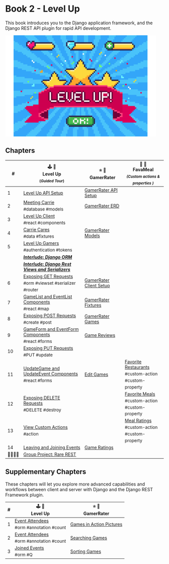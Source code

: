 # Book 2 - Level Up

This book introduces you to the Django application framework, and the Django REST API plugin for rapid API development.

![Level Up logo][image-1]

## Chapters

| # | 🕹 🎲<br/> Level Up <br/><sub>(_Guided Tour_)</sub> | ⭐️ 🎯 <br/> GamerRater <br/> | 🍛 🍔 <br/> FavaMeal <br/> <sub>_(Custom actions &amp; properties )_</sub>  |
|--|--|--|--|
| 1 | [Level Up API Setup][1] | [GamerRater API Setup][2] |  |
| 2 | [Meeting Carrie][3] <br/> <sub style="font-size:0.85rem;">\#database #models</sub> | [GamerRater ERD][4] |  |
| 3 | [Level Up Client][5] <br/> <sub style="font-size:0.85rem;">\#react #components</sub> |  |  |
| 4 | [Carrie Cares][6] <br/> <sub style="font-size:0.85rem;">\#data #fixtures</sub> | [GamerRater Models][7] |  |
| 5 | [Level Up Gamers][8] <br/> <sub style="font-size:0.85rem;">\#authentication #tokens</sub> |  |  |
|  | _**[Interlude: Django ORM][9]**_ |  |  |
|  | _**[Interlude: Django Rest Views and Serializers][10]**_ |  |  |
| 6 | [Exposing GET Requests][11] <br/> <sub style="font-size:0.85rem;">\#orm #viewset #serializer #router</sub> | [GamerRater Client Setup][12] |  |
| 7 | [GameList and EventList Components][13] <br/> <sub style="font-size:0.85rem;">\#react \#map</sub> | [GamerRater Fixtures][14] |  |
| 8 | [Exposing POST Requests][15] <br/> <sub style="font-size:0.85rem;">\#create \#post</sub> | [GamerRater Games][16] |  |
| 9 | [GameForm and EventForm Components][17] <br/> <sub style="font-size:0.85rem;">\#react \#forms</sub> | [Game Reviews][18] |  |
| 10 | [Exposing PUT Requests][19] <br/> <sub style="font-size:0.85rem;">\#PUT \#update</sub> |  |  |
| 11 | [UpdateGame and UpdateEvent Components][20] <br/> <sub style="font-size:0.85rem;">\#react \#forms</sub> | [Edit Games][26] | [Favorite Restaurants][22] <br/> <sub style="font-size:0.85rem;">\#custom-action<br/>\#custom-property</sub> |
| 12 | [Exposing DELETE Requests][23] <br/> <sub style="font-size:0.85rem;">\#DELETE \#destroy</sub> |  | [Favorite Meals][24] <br/> <sub style="font-size:0.85rem;">\#custom-action<br/>\#custom-property</sub> |
| 13 | [View Custom Actions][25] <br/> <sub style="font-size:0.85rem;">\#action</sub> | | [Meal Ratings][27] <br/> <sub style="font-size:0.85rem;">\#custom-action<br/>\#custom-property</sub> |
| 14 | [Leaving and Joining Events][35]| [Game Ratings][21] | |
| 👨‍👩‍👧‍👧 | [Group Project: Rare REST][28] |  |

## Supplementary Chapters

These chapters will let you explore more advanced capabilities and workflows between client and server with Django and the Django REST Framework plugin.

| # | 🕹 🎲 <br/> Level Up | ⭐️ 🎯 <br/> GamerRater <br/> |
|--|--|--|
| 1 | [Event Attendees][29] <br/> <sub style="font-size:0.85rem;">\#orm #annotation #count</sub> | [Games in Action Pictures][30] |
| 2 | [Event Attendees][31] <br/> <sub style="font-size:0.85rem;">\#orm #annotation #count</sub> | [Searching Games][32] |
| 3 | [Joined Events][33] <br/> <sub style="font-size:0.85rem;">\#orm #Q</sub> | [Sorting Games][34] |

[1]:	./chapters/DRF_INSTALLS.md
[2]:	./chapters/GR_SETUP.md
[3]:	./chapters/LU_DATA_DESIGN.md
[4]:	./chapters/GR_ERD.md
[5]:	./chapters/LU_CLIENT.md
[6]:	./chapters/LU_FIXTURES.md
[7]:	./chapters/GR_MODELS.md
[8]:	./chapters/LU_AUTHENTICATION.md
[9]:	./chapters/ORM_PRACTICE.md
[10]:	./chapters/LU-view-serializer-interlude.md "Interlude: Django Rest Views and Serializers"
[11]:	./chapters/LU_LIST_RETRIEVE.md
[12]:	./chapters/GR_CLIENT.md
[13]:	./LU_CLIENT_LIST.md
[14]:	./chapters/GR_FIXTURES.md
[15]:	./chapters/LU_CREATE.md
[16]:	./chapters/GR_GAMES.md
[17]:	./chapters/LU_CREATE_GAME.md
[18]:	./chapters/GR_REVIEWS.md
[19]:	./chapters/LU_UPDATE.md
[20]:	./chapters/LU_EDIT_FORMS.md
[21]:	./chapters/GR_GAME_RATINGS.md
[22]:	./chapters/FV_REST_FAVE.md
[23]:	./chapters/LU_DESTROY.md
[24]:	./chapters/FV_MEAL_FAVE.md
[25]:	./chapters/LU_CUSTOM_ACTION.md
[26]:	./chapters/GR_EDIT_GAME.md
[27]:	./chapters/FV_MEAL_RATINGS.md
[28]:	./chapters/RARE_REST.md
[29]:	./chapters/EVENTS_PER_GAME.md
[30]:	./chapters/GR_UPLOADS.md
[31]:	./chapters/LU_EVENT_ATTENDEES.md
[32]:	./chapters/GR_SEARCH.md
[33]:	./chapters/LU_JOINED_Q_FILTER.md
[34]:	./chapters/GR_SORTING.md
[35]:   ./chapters/LU_MODEL_PROPERTY.md

[image-1]:	./chapters/images/level-up.png

